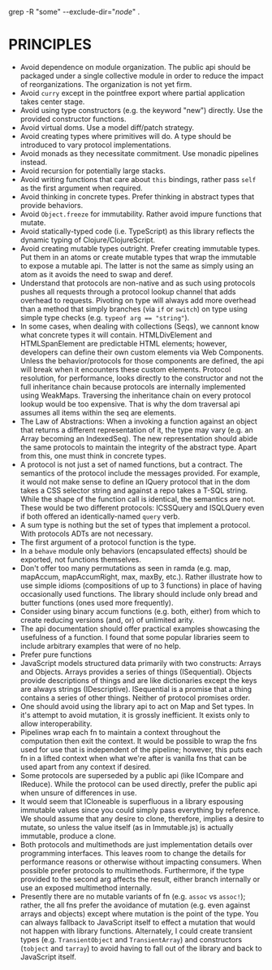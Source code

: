 grep -R "some" --exclude-dir="*node*" .

# PRINCIPLES

* Avoid dependence on module organization.  The public api should be packaged under a single collective module in order to reduce the impact of reorganizations.  The organization is not yet firm.
* Avoid `curry` except in the pointfree export where partial application takes center stage.
* Avoid using type constructors (e.g. the keyword "new") directly.  Use the provided constructor functions.
* Avoid virtual doms.  Use a model diff/patch strategy.
* Avoid creating types where primitives will do.  A type should be introduced to vary protocol implementations.
* Avoid monads as they necessitate commitment.  Use monadic pipelines instead.
* Avoid recursion for potentially large stacks.
* Avoid writing functions that care about `this` bindings, rather pass `self` as the first argument when required.
* Avoid thinking in concrete types.  Prefer thinking in abstract types that provide behaviors.
* Avoid `Object.freeze` for immutability.  Rather avoid impure functions that mutate.
* Avoid statically-typed code (i.e. TypeScript) as this library reflects the dynamic typing of Clojure/ClojureScript.
* Avoid creating mutable types outright.  Prefer creating immutable types.  Put them in an atoms or create mutable types that wrap the immutable to expose a mutable api.  The latter is not the same as simply using an atom as it avoids the need to swap and deref.
* Understand that protocols are non-native and as such using protocols pushes all requests through a protocol lookup channel that adds overhead to requests.  Pivoting on type will always add more overhead than a method that simply branches (via `if` or `switch`) on type using simple type checks (e.g. `typeof arg == "string"`).
* In some cases, when dealing with collections (Seqs), we cannont know what concrete types it will contain.  HTMLDivElement and HTMLSpanElement are predictable HTML elements; however, developers can define their own custom elements via Web Components.  Unless the behavior/protocols for those components are defined, the api will break when it encounters these custom elements.  Protocol resolution, for performance, looks directly to the constructor and not the full inheritance chain because protocols are internally implemented using WeakMaps.  Traversing the inheritance chain on every protocol lookup would be too expensive.  That is why the dom traversal api assumes all items within the seq are elements.
* The Law of Abstractions: When a invoking a function against an object that returns a different representation of it, the type may vary (e.g. an Array becoming an IndexedSeq).  The new representation should abide the same protocols to maintain the integrity of the abstract type.  Apart from this, one must think in concrete types.
* A protocol is not just a set of named functions, but a contract.  The semantics of the protocol include the messages provided.  For example, it would not make sense to define an IQuery protocol that in the dom takes a CSS selector string and against a repo takes a T-SQL string.  While the shape of the function call is identical, the semantics are not.  These would be two different protocols: ICSSQuery and ISQLQuery even if both offered an identically-named `query` verb.
* A sum type is nothing but the set of types that implement a protocol.  With protocols ADTs are not necessary.
* The first argument of a protocol function is the type.
* In a `behave` module only behaviors (encapsulated effects) should be exported, not functions themselves.
* Don't offer too many permutations as seen in ramda (e.g. map, mapAccum, mapAccumRight, max, maxBy, etc.).  Rather illustrate how to use simple idioms (compositions of up to 3 functions) in place of having occasionally used functions.  The library should include only bread and butter functions (ones used more frequently).
* Consider using binary accum functions (e.g. both, either) from which to create reducing versions (and, or) of unlimited arity.
* The api documentation should offer practical examples showcasing the usefulness of a function.  I found that some popular libraries seem to include arbitrary examples that were of no help.
* Prefer pure functions
* JavaScript models structured data primarily with two constructs: Arrays and Objects.  Arrays provides a series of things (ISequential).  Objects provide descriptions of things and are like dictionaries except the keys are always strings (IDescriptive).  ISequential is a promise that a thing contains a series of other things.  Neither of protocol promises order.
* One should avoid using the library api to act on Map and Set types.  In it's attempt to avoid mutation, it is grossly inefficient.  It exists only to allow interoperability.
* Pipelines wrap each fn to maintain a context throughout the computation then exit the context.  It would be possible to wrap the fns used for use that is independent of the pipeline; however, this puts each fn in a lifted context when what we're after is vanilla fns that can be used apart from any context if desired.
* Some protocols are superseded by a public api (like ICompare and IReduce).  While the protocol can be used directly, prefer the public api when unsure of differences in use.
* It would seem that ICloneable is superfluous in a library espousing immutable values since you could simply pass everything by reference.  We should assume that any desire to clone, therefore, implies a desire to mutate, so unless the value itself (as in Immutable.js) is actually immutable, produce a clone.
* Both protocols and multimethods are just implementation details over programming interfaces.  This leaves room to change the details for performance reasons or otherwise without impacting consumers.  When possible prefer protocols to multimethods.  Furthermore, if the type provided to the second arg affects the result, either branch internally or use an exposed multimethod internally.
* Presently there are no mutable variants of fn (e.g. `assoc` vs `assoc!`); rather, the all fns prefer the avoidance of mutation (e.g. even against arrays and objects) except where mutation is the point of the type.  You can always fallback to JavaScript itself to effect a mutation that would not happen with library functions.  Alternately, I could create transient types (e.g. `TransientObject` and `TransientArray`) and constructors (`tobject` and `tarray`) to avoid having to fall out of the library and back to JavaScript itself.
